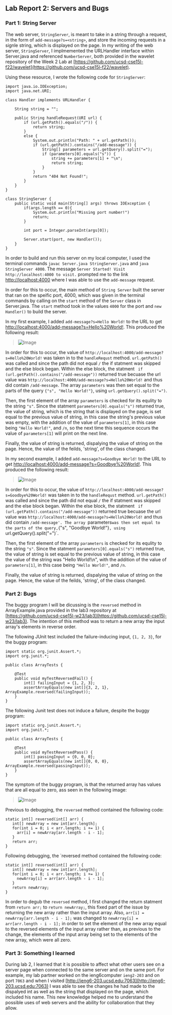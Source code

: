 ## Lab Report 2: Servers and Bugs
### Part 1: String Server
The web server, `StringServer`, is meant to take in a string through a request, in the form of `add-message?s=<string>`, and store the incoming requests in a signle string, which is displayed on the page. In my writing of the web server, `StringServer`, I implmemented the URLHandler interface within Server.java and referenced `NumberServer`, both provided in   the wavelet repository of the Week 2 Lab at [https://github.com/ucsd-cse15l-f22/wavelet](https://github.com/ucsd-cse15l-f22/wavelet). 


Using these resource, I wrote the following code for `StringServer`:
```
import java.io.IOException;
import java.net.URI;

class Handler implements URLHandler {
    
    String string = "";

    public String handleRequest(URI url) {
        if (url.getPath().equals("/")) {
            return string;
        }
        else {
            System.out.println("Path: " + url.getPath());
            if (url.getPath().contains("/add-message")) {
                String[] parameters = url.getQuery().split("=");
                if (parameters[0].equals("s")) {
                    string += parameters[1] + "\n";
                    return string;
                }
            }
            return "404 Not Found!";
        }
    }
}

class StringServer {
    public static void main(String[] args) throws IOException {
        if(args.length == 0){
            System.out.println("Missing port number!")
            return;
        }

        int port = Integer.parseInt(args[0]);

        Server.start(port, new Handler());
    }
}
```

In order to build and run this server on my local computer, I used the terminal commands `javac Server.java StringServer.java` and `java StringServer 4000`. The message `Server Started! Visit http://localhost:4000 to visit.` prompted me to the link [http://localhost:4000](http://localhost:4000) where I was able to use the `add-message` request.  


In order for this to occur, the main method of `String Server` built the server that ran on the speific port, 4000, which was given in the terminal commands by calling on the `start` method of the `Server` class in Server.java. The `start` method took in the values `4000` for the port and `new Handler()` to build the server. 

In my first example, I added `add-message?s=Hello World!` to the URL to get [http://localhost:4000/add-message?s=Hello%20World!](http://localhost:4000/add-message?s=Hello%20World!). This produced the following result: 
>![Image](lab-report-2-image-1.png)

In order for this to occur, the value of `http://localhost:4000/add-message?s=Hello%20World!` was taken in to the `handleRequst` method. `url.getPath()` was called and since the path did not equal `/` the if statment was skipped and the else block began. Within the else block, the statment ` if (url.getPath().contains("/add-message"))` returned true becuase the url value was `http://localhost:4000/add-message?s=Hello%20World!` and thus did contain `/add-message`. The array `parameters` was then set equal to the parts of the query `{"s", "Hello World!"}`, using `url.getQuery().split("=")`. 

Then, the first element of the array `parameters` is checked for its equlity to the string `"s"`. Since the statment `parameters[0].equals("s")` returned true, the value of string, which is the string that is displayed on the page, is set equal to the previous value of string, in this case the string's previous value was empty, with the addition of the value of
`parameters[1]`, in this case being `"Hello World!"`, and `/n`, so the next time this sequence occurs the value of `parameters[1]` will print on the next line. 

Finally, the value of string is returned, dispalying the value of string on the page. Hence, the value of the feilds, 'string', of the class changed.

In my second example, I added `add-message?s=Goodbye World!` to the URL to get [http://localhost:4000/add-message?s=Goodbye%20World!](http://localhost:4000/add-message?s=Goodbye%20World!). This produced the following result:  
>![Image](lab-report-2-image-2.png)

In order for this to occur, the value of `http://localhost:4000/add-message?s=Goodbye%20World!` was taken in to the `handleRequst` method. `url.getPath()` was called and since the path did not equal `/` the if statment was skipped and the else block began. Within the else block, the statment ` if (url.getPath().contains("/add-message"))` returned true becuase the url value was `http://localhost:4000/add-message?s=Hello%20World!` and thus did contain `/add-message'. The array `parameters` was then set equal to the parts of the query, `{"s", "Goodbye World!"}`, using `url.getQuery().split("=")`. 

Then, the first element of the array `parameters` is checked for its equlity to the string `"s"`. Since the statment `parameters[0].equals("s")` returned true, the value of string is set equal to the previous value of string, in this case the value of the string was "Hello World!\n", with the addition of the value of
`parameters[1]`, in this case being `"Hello World!"`, and `/n`.

Finally, the value of string is returned, dispalying the value of string on the page. Hence, the value of the feilds, 'string', of the class changed.

### Part 2: Bugs
The buggy program I will be dicussing is the `reversed` method in ArrayExample.java provided in the lab3 repository at [https://github.com/ucsd-cse15l-w23/lab3](https://github.com/ucsd-cse15l-w23/lab3). The intention of this method was to return a new array the input array's elements in reverse order. 

The following JUnit test included the failure-inducing input, `{1, 2, 3}`, for the buggy program:
```
import static org.junit.Assert.*;
import org.junit.*;

public class ArrayTests {
    
    @Test
    public void myTestReversedFail() {
        int[] failingInput = {1, 2, 3};
        assertArrayEquals(new int[]{3, 2, 1}, ArrayExample.reversed(failingInput));
    }
}
```

The following Junit test does not induce a failure, despite the buggy program: 
```
import static org.junit.Assert.*;
import org.junit.*;

public class ArrayTests {
    
    @Test
    public void myTestReversedPass() {
        int[] passingInput = {0, 0, 0};
        assertArrayEquals(new int[]{0, 0, 0}, ArrayExample.reversed(passingInput));
    }
}
```

The symptom of the buggy program, is that the returned array has values that are all equal to zero, ass seen in the following image: 
>![Image](lab-report-2-image-3.png)

Previous to debugging, the `reversed` method contained the following code: 
```
static int[] reversed(int[] arr) {
   int[] newArray = new int[arr.length];
   for(int i = 0; i < arr.length; i += 1) {
     arr[i] = newArray[arr.length - i - 1];
   }
   return arr;
}
```

Following debugging, the `reversed method contained the following code:
```
static int[] reversed(int[] arr) {
   int[] newArray = new int[arr.length];
   for(int i = 0; i < arr.length; i += 1) {
     newArray[i] = arr[arr.length - i - 1];
   }
   return newArray;
}
```

In order to degub the `reversed` method, I first changed the return statment from `return arr;` to `return newArray;`, this fixed part of the issue by returning the new array rather than the input array. Also, `arr[i] = newArray[arr.length - i - 1];` was changed to `newArray[i] = arr[arr.length - i - 1];` in order to set the element of the new array equal to the reversed elements of the input array rather than, as previous to the change, the elements of the input array being set to the elements of the new array, which were all zero.



### Part 3: Something I learned
During lab 2, I learned that it is possible to affect what other users see on a server page when connected to the same server and on the same port. For example, my lab partner worked on the ieng6computer `ieng2-203` and on port `7063` and when I visited [http://ieng6-203.ucsd.edu:7063](http://ieng6-203.ucsd.edu:7063) I was able to see the changes he had made to the dispalyed int as well as the string that displayed on the page, which included his name. This new knowledge helped me to understand the possible uses of web servers and the ability for collaboration that they allow. 
